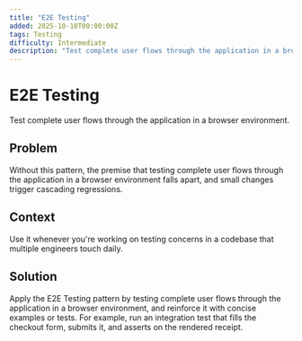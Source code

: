 ```yaml
---
title: "E2E Testing"
added: 2025-10-10T00:00:00Z
tags: Testing
difficulty: Intermediate
description: "Test complete user flows through the application in a browser environment."
---
```

# E2E Testing

Test complete user flows through the application in a browser environment.

## Problem

Without this pattern, the premise that testing complete user flows through the application in a browser environment falls apart, and small changes trigger cascading regressions.

## Context

Use it whenever you're working on testing concerns in a codebase that multiple engineers touch daily.

## Solution

Apply the E2E Testing pattern by testing complete user flows through the application in a browser environment, and reinforce it with concise examples or tests. For example, run an integration test that fills the checkout form, submits it, and asserts on the rendered receipt.
